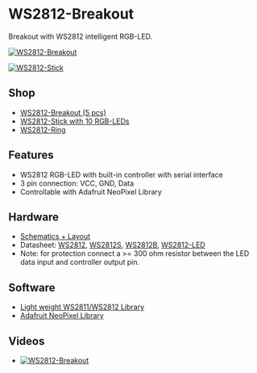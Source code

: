 # WS2812-Breakout
Breakout with WS2812 intelligent RGB-LED.

[![WS2812-Breakout](https://github.com/watterott/WS2812-Breakout/raw/master/hardware/WS2812-Breakout_v11.jpg)](http://www.watterott.com/en/WS2812-Breakout)

[![WS2812-Stick](https://github.com/watterott/WS2812-Breakout/raw/master/hardware/WS2812-Stick_v10.jpg)](http://www.watterott.com/en/WS2812-Stick-10x-RGB-LED)


## Shop
* [WS2812-Breakout (5 pcs)](http://www.watterott.com/en/WS2812-Breakout)
* [WS2812-Stick with 10 RGB-LEDs](http://www.watterott.com/en/WS2812-Stick-10x-RGB-LED)
* [WS2812-Ring](https://github.com/watterott/WS2812-Ring)


## Features
* WS2812 RGB-LED with built-in controller with serial interface
* 3 pin connection: VCC, GND, Data
* Controllable with Adafruit NeoPixel Library


## Hardware
* [Schematics + Layout](https://github.com/watterott/WS2812-Breakout/tree/master/hardware)
* Datasheet: [WS2812](https://github.com/watterott/WS2812-Breakout/raw/master/hardware/WS2812.pdf),
             [WS2812S](https://github.com/watterott/WS2812-Breakout/raw/master/hardware/WS2812S.pdf),
             [WS2812B](https://github.com/watterott/WS2812-Breakout/raw/master/hardware/WS2812B.pdf),
             [WS2812-LED](https://github.com/watterott/WS2812-Breakout/raw/master/hardware/WS2812LED.pdf)
* Note: for protection connect a >= 300 ohm resistor between the LED data input and controller output pin.


## Software
* [Light weight WS2811/WS2812 Library](https://github.com/cpldcpu/light_ws2812)
* [Adafruit NeoPixel Library](https://github.com/adafruit/Adafruit_NeoPixel)


## Videos
* [![WS2812-Breakout](http://img.youtube.com/vi/aJmFd4oc73M/0.jpg)](https://www.youtube.com/watch?v=aJmFd4oc73M)

